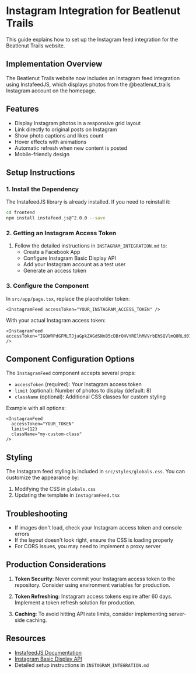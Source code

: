 # Instagram Integration for Beatlenut Trails

This guide explains how to set up the Instagram feed integration for the Beatlenut Trails website.

## Implementation Overview

The Beatlenut Trails website now includes an Instagram feed integration using InstafeedJS, which displays photos from the @beatlenut_trails Instagram account on the homepage.

## Features

- Display Instagram photos in a responsive grid layout
- Link directly to original posts on Instagram
- Show photo captions and likes count
- Hover effects with animations
- Automatic refresh when new content is posted
- Mobile-friendly design

## Setup Instructions

### 1. Install the Dependency

The InstafeedJS library is already installed. If you need to reinstall it:

```bash
cd frontend
npm install instafeed.js@^2.0.0 --save
```

### 2. Getting an Instagram Access Token

1. Follow the detailed instructions in `INSTAGRAM_INTEGRATION.md` to:
   - Create a Facebook App
   - Configure Instagram Basic Display API
   - Add your Instagram account as a test user
   - Generate an access token

### 3. Configure the Component

In `src/app/page.tsx`, replace the placeholder token:

```tsx
<InstagramFeed accessToken="YOUR_INSTAGRAM_ACCESS_TOKEN" />
```

With your actual Instagram access token:

```tsx
<InstagramFeed accessToken="IGQWRPdGFMLTJjaGpkZAGdSNnB5cDBrOHVYRElhMVVrbEhSQVlmQ0RLd01aYnhVR1hYZAEl3NVJWNEJmWnM3cDVZAU19fRTFzemlxcGF..." />
```

## Component Configuration Options

The `InstagramFeed` component accepts several props:

- `accessToken` (required): Your Instagram access token
- `limit` (optional): Number of photos to display (default: 8)
- `className` (optional): Additional CSS classes for custom styling

Example with all options:

```tsx
<InstagramFeed 
  accessToken="YOUR_TOKEN" 
  limit={12} 
  className="my-custom-class" 
/>
```

## Styling

The Instagram feed styling is included in `src/styles/globals.css`. You can customize the appearance by:

1. Modifying the CSS in `globals.css`
2. Updating the template in `InstagramFeed.tsx`

## Troubleshooting

- If images don't load, check your Instagram access token and console errors
- If the layout doesn't look right, ensure the CSS is loading properly
- For CORS issues, you may need to implement a proxy server

## Production Considerations

1. **Token Security**: Never commit your Instagram access token to the repository. Consider using environment variables for production.

2. **Token Refreshing**: Instagram access tokens expire after 60 days. Implement a token refresh solution for production.

3. **Caching**: To avoid hitting API rate limits, consider implementing server-side caching.

## Resources

- [InstafeedJS Documentation](https://github.com/stevenschobert/instafeed.js)
- [Instagram Basic Display API](https://developers.facebook.com/docs/instagram-basic-display-api)
- Detailed setup instructions in `INSTAGRAM_INTEGRATION.md`